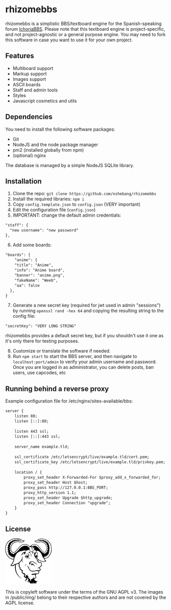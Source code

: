 # rhizomebbs
rhizomebbs is a simplistic BBS/textboard engine for the Spanish-speaking forum
[IchoriaBBS](https://bbs.ichoria.org). Please note that this textboard engine
is project-specific, and not project-agnostic or a general purpose engine.
You may need to fork this software in case you want to use it for your own
project.

## Features
* Multiboard support
* Markup support
* Images support
* ASCII boards
* Staff and admin tools
* Styles
* Javascript cosmetics and utils

## Dependencies
You need to install the following software packages:
* Git
* NodeJS and the node package manager
* pm2 (installed globally from npm)
* (optional) nginx

The database is managed by a simple NodeJS SQLite library.

## Installation
1. Clone the repo: `git clone https://github.com/nshebang/rhizomebbs`
2. Install the required libraries: `npm i`
3. Copy `config.template.json` to `config.json` (VERY important)
4. Edit the configuration file (`config.json`) 
5. IMPORTANT: change the default admin credentials:
```
"staff": {
  "new username": "new password"
},
```
6. Add some boards:
```
"boards": {
    "anime": {
    "title": "Anime",
    "info": "Anime board",
    "banner": "anime.png",
    "fakeName": "Weeb",
    "aa": false
  },
}
```
7. Generate a new secret key (required for jwt used in admin "sessions") by
running `openssl rand -hex 64` and copying the resulting string to the
config file:
```
"secretKey": "VERY LONG STRING"
```
rhizomebbs provides a default secret key, but if you shouldn't use it
one as it's only there for testing purposes.

8. Customize or translate the software if needed.
9. Run `npm start` to start the BBS server, and then
navigate to `localhost:port/admin` to verify your admin
username and password. Once you are logged in as administrator,
you can delete posts, ban users, use capcodes, etc

## Running behind a reverse proxy
Example configuration file for /etc/nginx/sites-available/bbs:
```
server {
	listen 80;
	listen [::]:80;
	
	listen 443 ssl;
	listen [::]:443 ssl;
	
	server_name example.tld;
	
	ssl_certificate /etc/letsencrypt/live/example.tld/cert.pem;
	ssl_certificate_key /etc/letsencrypt/live/example.tld/privkey.pem;

	location / {
		proxy_set_header X-Forwarded-For $proxy_add_x_forwarded_for;
        proxy_set_header Host $host;
        proxy_pass http://127.0.0.1:BBS_PORT;
        proxy_http_version 1.1;
        proxy_set_header Upgrade $http_upgrade;
        proxy_set_header Connection "upgrade";
	}
}
```

## License
![](/public/img/gnu.png)

This is copyleft software under the terms of the GNU AGPL v3.
The images in /public/img/ belong to their respective authors and
are not covered by the AGPL license.
